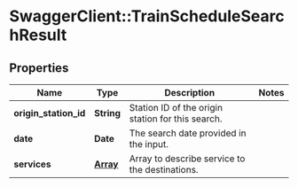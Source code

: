 # SwaggerClient::TrainScheduleSearchResult

## Properties
Name | Type | Description | Notes
------------ | ------------- | ------------- | -------------
**origin_station_id** | **String** | Station ID of the origin station for this search. |
**date** | **Date** | The search date provided in the input. |
**services** | [**Array<RailService>**](RailService.md) | Array to describe service to the destinations. |



